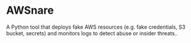 # AWSnare
A Python tool that deploys fake AWS resources (e.g. fake credentials, S3 bucket, secrets) and monitors logs to detect abuse or insider threats..
